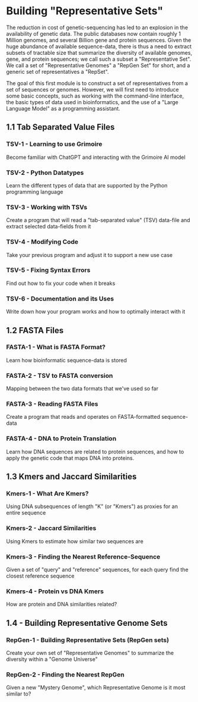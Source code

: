 # Building "Representative Sets"

The reduction in cost of genetic-sequencing
has led to an explosion in the availability
of genetic data.
The public databases now contain roughly
1 Million genomes, and several Billion gene
and protein sequences. Given the huge abundance
of available sequence-data, there is thus a need
to extract subsets of tractable size that
summarize the diversity of available genomes,
gene, and protein sequences;
we call such a subset a "Representative Set".
We call a set of "Representative Genomes"
a "RepGen Set" for short, and a generic set
of representatives a "RepSet".

The goal of this first module is to construct
a set of representatives from a set of sequences
or genomes. However, we will first need to introduce
some basic concepts, such as working with the command-line
interface, the basic types of data used in bioinformatics,
and the use of a "Large Language Model" as a programming assistant.


## 1.1 Tab Separated Value Files

### TSV-1 - Learning to use Grimoire
Become familiar with ChatGPT and interacting
with the Grimoire AI model

### TSV-2 - Python Datatypes
Learn the different types of data that are supported by the Python
programming language

### TSV-3 - Working with TSVs
Create a program that will read a "tab-separated value" (TSV) data-file
and extract selected data-fields from it

### TSV-4 - Modifying Code
Take your previous program and adjust it to support a new use case

### TSV-5 - Fixing Syntax Errors
Find out how to fix your code when it breaks

### TSV-6 - Documentation and its Uses
Write down how your program works and how to optimally interact with it 

## 1.2 FASTA Files

### FASTA-1 - What is FASTA Format?
Learn how bioinformatic sequence-data is stored 

### FASTA-2 - TSV to FASTA conversion
Mapping between the two data formats that we've used so far

### FASTA-3 - Reading FASTA Files
Create a program that reads and operates on FASTA-formatted sequence-data

### FASTA-4 - DNA to Protein Translation
Learn how DNA sequences are related to protein sequences,
and how to apply the genetic code that maps DNA into
proteins.

## 1.3 Kmers and Jaccard Similarities

### Kmers-1 - What Are Kmers? 
Using DNA subsequences of length "K" (or "Kmers") as proxies for an entire sequence

### Kmers-2 - Jaccard Similarities 
Using Kmers to estimate how similar two sequences are

### Kmers-3 - Finding the Nearest Reference-Sequence
Given a set of "query" and "reference" sequences,
for each query find the closest reference sequence

### Kmers-4 - Protein vs DNA Kmers
How are protein and DNA similarities related?

## 1.4 - Building Representative Genome Sets

### RepGen-1 - Building Representative Sets (RepGen sets)
Create your own set of "Representative Genomes" to summarize the diversity within a "Genome Universe"

### RepGen-2 - Finding the Nearest RepGen
Given a new "Mystery Genome", which Representative Genome is it most similar to?
